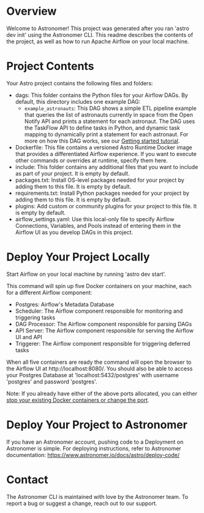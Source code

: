 # Overview

Welcome to Astronomer! This project was generated after you ran 'astro dev init' using the Astronomer CLI. This readme describes the contents of the project, as well as how to run Apache Airflow on your local machine.

# Project Contents

Your Astro project contains the following files and folders:

-   dags: This folder contains the Python files for your Airflow DAGs. By default, this directory includes one example DAG:
    -   `example_astronauts`: This DAG shows a simple ETL pipeline example that queries the list of astronauts currently in space from the Open Notify API and prints a statement for each astronaut. The DAG uses the TaskFlow API to define tasks in Python, and dynamic task mapping to dynamically print a statement for each astronaut. For more on how this DAG works, see our [Getting started tutorial](https://www.astronomer.io/docs/learn/get-started-with-airflow).
-   Dockerfile: This file contains a versioned Astro Runtime Docker image that provides a differentiated Airflow experience. If you want to execute other commands or overrides at runtime, specify them here.
-   include: This folder contains any additional files that you want to include as part of your project. It is empty by default.
-   packages.txt: Install OS-level packages needed for your project by adding them to this file. It is empty by default.
-   requirements.txt: Install Python packages needed for your project by adding them to this file. It is empty by default.
-   plugins: Add custom or community plugins for your project to this file. It is empty by default.
-   airflow_settings.yaml: Use this local-only file to specify Airflow Connections, Variables, and Pools instead of entering them in the Airflow UI as you develop DAGs in this project.

# Deploy Your Project Locally

Start Airflow on your local machine by running 'astro dev start'.

This command will spin up five Docker containers on your machine, each for a different Airflow component:

-   Postgres: Airflow's Metadata Database
-   Scheduler: The Airflow component responsible for monitoring and triggering tasks
-   DAG Processor: The Airflow component responsible for parsing DAGs
-   API Server: The Airflow component responsible for serving the Airflow UI and API
-   Triggerer: The Airflow component responsible for triggering deferred tasks

When all five containers are ready the command will open the browser to the Airflow UI at http://localhost:8080/. You should also be able to access your Postgres Database at 'localhost:5432/postgres' with username 'postgres' and password 'postgres'.

Note: If you already have either of the above ports allocated, you can either [stop your existing Docker containers or change the port](https://www.astronomer.io/docs/astro/cli/troubleshoot-locally#ports-are-not-available-for-my-local-airflow-webserver).

# Deploy Your Project to Astronomer

If you have an Astronomer account, pushing code to a Deployment on Astronomer is simple. For deploying instructions, refer to Astronomer documentation: https://www.astronomer.io/docs/astro/deploy-code/

# Contact

The Astronomer CLI is maintained with love by the Astronomer team. To report a bug or suggest a change, reach out to our support.
